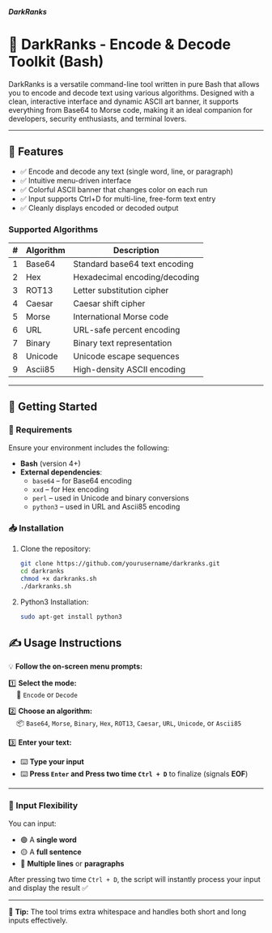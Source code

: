***DarkRanks***
# 🔐 DarkRanks - Encode & Decode Toolkit (Bash)

DarkRanks is a versatile command-line tool written in pure Bash that allows you to encode and decode text using various algorithms. Designed with a clean, interactive interface and dynamic ASCII art banner, it supports everything from Base64 to Morse code, making it an ideal companion for developers, security enthusiasts, and terminal lovers.

---

## 🎯 Features

- ✅ Encode and decode any text (single word, line, or paragraph)
- ✅ Intuitive menu-driven interface
- ✅ Colorful ASCII banner that changes color on each run
- ✅ Input supports Ctrl+D for multi-line, free-form text entry
- ✅ Cleanly displays encoded or decoded output

### Supported Algorithms

| #   | Algorithm  | Description                    |
|-----|------------|--------------------------------|
| 1   | Base64     | Standard base64 text encoding  |
| 2   | Hex        | Hexadecimal encoding/decoding  |
| 3   | ROT13      | Letter substitution cipher     |
| 4   | Caesar     | Caesar shift cipher            |
| 5   | Morse      | International Morse code       |
| 6   | URL        | URL-safe percent encoding      |
| 7   | Binary     | Binary text representation     |
| 8   | Unicode    | Unicode escape sequences       |
| 9   | Ascii85    | High-density ASCII encoding    |

---

## 🚀 Getting Started

### 🔧 Requirements

Ensure your environment includes the following:

- **Bash** (version 4+)
- **External dependencies**:
  - `base64` – for Base64 encoding
  - `xxd` – for Hex encoding
  - `perl` – used in Unicode and binary conversions
  - `python3` – used in URL and Ascii85 encoding

### 📥 Installation

1. Clone the repository:
   ```bash
   git clone https://github.com/yourusername/darkranks.git
   cd darkranks
   chmod +x darkranks.sh
   ./darkranks.sh
1. Python3 Installation:
   ```bash
   sudo apt-get install python3

## ✍️ Usage Instructions

💡 **Follow the on-screen menu prompts:**

1️⃣ **Select the mode:**  
&nbsp;&nbsp;&nbsp;&nbsp;🔘 `Encode` or `Decode`

2️⃣ **Choose an algorithm:**  
&nbsp;&nbsp;&nbsp;&nbsp;📦 `Base64`, `Morse`, `Binary`, `Hex`, `ROT13`, `Caesar`, `URL`, `Unicode`, or `Ascii85`

3️⃣ **Enter your text:**

   - ⌨️ **Type your input**
   - ⌨️ **Press `Enter` and Press two time `Ctrl + D`** to finalize (signals **EOF**)

---

### 📌 Input Flexibility

You can input:

- 🟢 A **single word**
- 🟡 A **full sentence**
- 🔵 **Multiple lines** or **paragraphs**

After pressing two time `Ctrl + D`, the script will instantly process your input and display the result ✅

---

🧠 **Tip:** The tool trims extra whitespace and handles both short and long inputs effectively.
